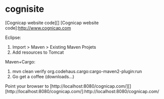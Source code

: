 cognisite
=========
[Cognicap website code][]
[Cognicap website code]:http://www.cognicap.com

Eclipse:  
1. Import > Maven > Existing Maven Projets  
2. Add resources to Tomcat  

Maven+Cargo:  
1. mvn clean verify org.codehaus.cargo:cargo-maven2-plugin:run  
2. Go get a coffee (downloads...)  

Point your browser to [http://localhost:8080/cognicap.com/][]
[http://localhost:8080/cognicap.com/]:http://localhost:8080/cognicap.com/

